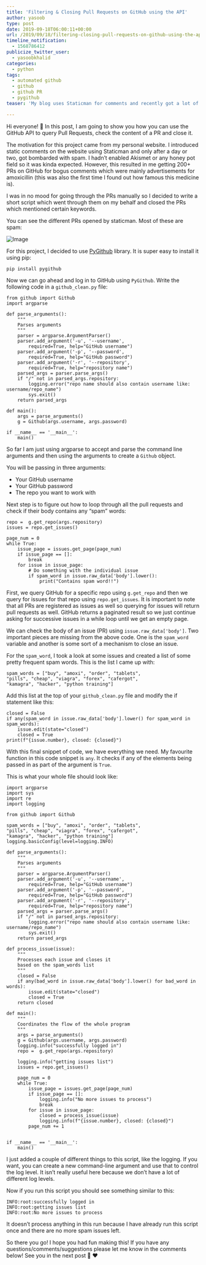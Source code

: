 ```yaml
---
title: 'Filtering & Closing Pull Requests on GitHub using the API'
author: yasoob
type: post
date: 2019-09-18T06:00:11+00:00
url: /2019/09/18/filtering-closing-pull-requests-on-github-using-the-api/
timeline_notification:
  - 1568786412
publicize_twitter_user:
  - yasoobkhalid
categories:
  - python
tags:
  - automated github
  - github
  - github PR
  - pygithub
teaser: 'My blog uses Staticman for comments and recently got a lot of fake comments. I used the GitHub API to filter out and mass-delete comments. Learn about how you can do something similar.'

---
```


Hi everyone! 👋 In this post, I am going to show you how you can use the GitHub API to query Pull Requests, check the content of a PR and close it.

The motivation for this project came from my personal website. I introduced static comments on the website using Staticman and only after a day or two, got bombarded with spam. I hadn’t enabled Akismet or any honey pot field so it was kinda expected. However, this resulted in me getting 200+ PRs on GitHub for bogus comments which were mainly advertisements for amoxicillin (this was also the first time I found out how famous this medicine is).

I was in no mood for going through the PRs manually so I decided to write a short script which went through them on my behalf and closed the PRs which mentioned certain keywords.

You can see the different PRs opened by staticman. Most of these are spam:

![Image](/wp-content/uploads/2019/09/screen-shot-2019-09-17-at-8.58.54-pm.png)

For this project, I decided to use <a href="https://github.com/PyGithub/PyGithub">PyGithub</a> library. It is super easy to install it using pip:

```
pip install pygithub
```


Now we can go ahead and log in to GitHub using <code>PyGithub</code>. Write the following code in a <code>github_clean.py</code> file:


```
from github import Github
import argparse

def parse_arguments():
    """
    Parses arguments
    """
    parser = argparse.ArgumentParser()
    parser.add_argument('-u', '--username', 
        required=True, help="GitHub username")
    parser.add_argument('-p', '--password', 
        required=True, help="GitHub password")
    parser.add_argument('-r', '--repository', 
        required=True, help="repository name")
    parsed_args = parser.parse_args()
    if "/" not in parsed_args.repository:
        logging.error("repo name should also contain username like: username/repo_name")
        sys.exit()
    return parsed_args
    
def main():
    args = parse_arguments()
    g = Github(args.username, args.password)
    
if __name__ == '__main__':
    main()
```

So far I am just using argparse to accept and parse the command line arguments and then using the arguments to create a <code>Github</code> object.

You will be passing in three arguments:

- Your GitHub username
- Your GitHub password
- The repo you want to work with

Next step is to figure out how to loop through all the pull requests and check if their body contains any “spam” words:

```
repo =  g.get_repo(args.repository)
issues = repo.get_issues()

page_num = 0
while True:
    issue_page = issues.get_page(page_num)
    if issue_page == []:
        break
    for issue in issue_page:
        # Do something with the individual issue
        if spam_word in issue.raw_data['body'].lower():
            print("Contains spam word!!")
```


First, we query GitHub for a specific repo using <code>g.get_repo</code> and then we query for issues for that repo using <code>repo.get_issues</code>. It is important to note that all PRs are registered as issues as well so querying for issues will return pull requests as well. GitHub returns a paginated result so we just continue asking for successive issues in a while loop until we get an empty page.

We can check the body of an issue (PR) using <code>issue.raw_data['body']</code>. Two important pieces are missing from the above code. One is the <code>spam_word</code> variable and another is some sort of a mechanism to close an issue.

For the <code>spam_word</code>, I took a look at some issues and created a list of some pretty frequent spam words. This is the list I came up with:

```
spam_words = ["buy", "amoxi", "order", "tablets", 
"pills", "cheap", "viagra", "forex", "cafergot", 
"kamagra", "hacker", "python training"]
```

Add this list at the top of your <code>github_clean.py</code> file and modify the if statement like this:

```
closed = False
if any(spam_word in issue.raw_data['body'].lower() for spam_word in spam_words):
    issue.edit(state="closed")
    closed = True
print(f"{issue.number}, closed: {closed}")
```

With this final snippet of code, we have everything we need. My favourite function in this code snippet is <code>any</code>. It checks if any of the elements being passed in as part of the argument is <code>True</code>.

This is what your whole file should look like:


```
import argparse
import sys
import re
import logging

from github import Github

spam_words = ["buy", "amoxi", "order", "tablets", 
"pills", "cheap", "viagra", "forex", "cafergot", 
"kamagra", "hacker", "python training"]
logging.basicConfig(level=logging.INFO)

def parse_arguments():
    """
    Parses arguments
    """
    parser = argparse.ArgumentParser()
    parser.add_argument('-u', '--username', 
        required=True, help="GitHub username")
    parser.add_argument('-p', '--password', 
        required=True, help="GitHub password")
    parser.add_argument('-r', '--repository', 
        required=True, help="repository name")
    parsed_args = parser.parse_args()
    if "/" not in parsed_args.repository:
        logging.error("repo name should also contain username like: username/repo_name")
        sys.exit()
    return parsed_args

def process_issue(issue):
    """
    Processes each issue and closes it 
    based on the spam_words list
    """
    closed = False
    if any(bad_word in issue.raw_data['body'].lower() for bad_word in words):
        issue.edit(state="closed")
        closed = True
    return closed

def main():
    """
    Coordinates the flow of the whole program
    """
    args = parse_arguments()
    g = Github(args.username, args.password)
    logging.info("successfully logged in")
    repo =  g.get_repo(args.repository)

    logging.info("getting issues list")
    issues = repo.get_issues()

    page_num = 0
    while True:
        issue_page = issues.get_page(page_num)
        if issue_page == []:
            logging.info("No more issues to process")
            break
        for issue in issue_page:
            closed = process_issue(issue)
            logging.info(f"{issue.number}, closed: {closed}")
        page_num += 1

    
if __name__ == '__main__':
    main()
```

I just added a couple of different things to this script, like the logging. If you want, you can create a new command-line argument and use that to control the log level. It isn’t really useful here because we don’t have a lot of different log levels.

Now if you run this script you should see something similar to this:

```
INFO:root:successfully logged in
INFO:root:getting issues list
INFO:root:No more issues to process
```

It doesn’t process anything in this run because I have already run this script once and there are no more spam issues left.

So there you go! I hope you had fun making this! If you have any questions/comments/suggestions please let me know in the comments below! See you in the next post 🙂 ♥️
